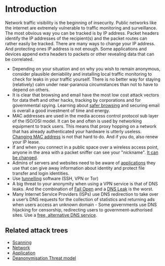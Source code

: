 # Introduction

Network traffic visibility is the beginning of insecurity. Public networks like the internet are extremely vulnerable 
to traffic monitoring and surveillance. The most obvious way you can be tracked is by IP address. Packet headers 
identify the IP addresses of the recipient(s) and the packet routes can rather easily be tracked. There are many ways 
to change your IP address. And protecting ones IP address is not enough. Some applications and devices append extra 
headers to packets or other revealing data that can be correlated.

* Depending on your situation and on why you wish to remain anonymous, consider plausible deniability and installing local traffic monitoring to check for leaks in your traffic yourself. There is no better way for staying (relatively) calm under near-paranoia circumstances than not to have to depend on others.
* It is clear that browsing and email have the most low cost attack vectors for data theft and other hacks, tracking by corporations and for governmental spying. Learning about [safer browsing](../browsing/README.md) and securing email is overall a good investment of time and energy.
* MAC addresses are used in the media access control protocol sub layer of the ISO/OSI model. It can be and often is used by networking equipment to track users. This means that proxy hopping on a network that has already authenticated your hardware is utterly useless. [Changing MAC address](change-mac.md) is not that hard to do. And if you do, also renew your IP lease.
* If and when you connect in a public space over a wireless access point, anyone in the area with a packet sniffer can see your "nickname". [It can be changed](change-nick.md).
* Admins of servers and websites need to be aware of [applications](../webapplication/README.md) they use that can give away information about identity and protect file transfer and login identities.
* Use [tunnelling](tunnelling.md) software (SSH, VPN or Tor)
* A big threat to your anonymity when using a VPN service is that of DNS leaks. And the combination of [Fail Open](vpn-fail-open.md) and a [DNS Leak](dns-leaks.md) is the worst.
* Many Internet Service Providers (ISPs) use DNS redirection to take over a user’s DNS requests for the collection of statistics and returning ads when users access an unknown domain - Some governments use DNS hijacking for censorship, redirecting users to government-authorised sites. Use a [free, alternative DNS service](dns-leaks.md).

## Related attack trees

* [Scanning](attack-trees:docs/scanning/README)
* [Network](https://tymyrddin.github.io/red-network/)
* [Application](attack-trees:docs/application/README)
* [Deanonymisation Threat model](https://tymyrddin.github.io/da-threat-model/)